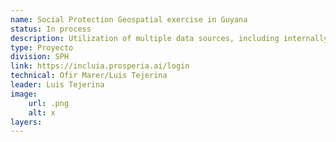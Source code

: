 ```yaml
---
name: Social Protection Geospatial exercise in Guyana
status: In process
description: Utilization of multiple data sources, including internally to the ministry and to other agencies, the IDB facilitated a data collection process, digital map and AI engine that integrates high-resolution population data with social service locations, providing decision-makers with a real-time, interactive view of population density and service gaps. By mapping social program beneficiaries, existing PoP locations, and population clusters using machine learning and satellite imagery, the system generated strategic recommendations on where to expand services. For coastal regions, where populations are denser, and inland regions, where communities are more dispersed, the system delivered tailored recommendations, ensuring resources are allocated efficiently.
type: Proyecto
division: SPH
link: https://incluia.prosperia.ai/login 
technical: Ofir Marer/Luis Tejerina
leader: Luis Tejerina
image: 
    url: .png
    alt: x
layers:
---
```

    